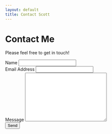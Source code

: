 ```yaml
---
layout: default
title: Contact Scott
---
```

<style>.header { background-image: url(assets/img/gradient.jpeg); background-position: center top; }</style>
<div id="contact">

<h1>Contact Me</h1>

Please feel free to get in touch! 

  <form action="http://formspree.io/scott@hornmicro.com">
    <label for="name">Name</label>    
    <input type="text" id="name" name="name" class="full-width"><br>
    <label for="email">Email Address</label>
    <input type="email" id="email" name="_replyto" class="full-width"><br>
    <label for="message">Message</label>
    <textarea name="message" id="message" cols="30" rows="10" class="full-width"></textarea><br>
    <input type="submit" value="Send" class="button">
  </form>
</div>